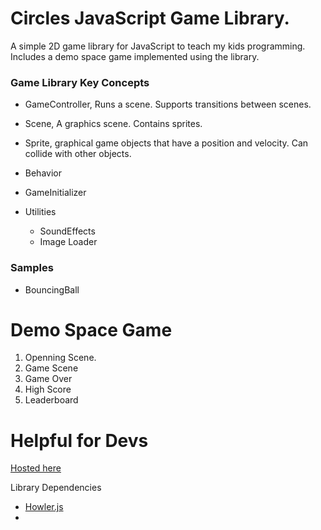 # Circles JavaScript Game Library.
A simple 2D game library for JavaScript to teach my kids programming.   Includes a demo space game implemented using the library.

### Game Library Key Concepts
+ GameController, Runs a scene.  Supports transitions between scenes.
+ Scene, A graphics scene.  Contains sprites.
+ Sprite, graphical game objects that have a position and velocity.  Can collide with other objects.  
+ Behavior
+ GameInitializer


+ Utilities
  + SoundEffects
  + Image Loader

### Samples
+ BouncingBall

# Demo Space Game
1. Openning Scene.
2. Game Scene
3. Game Over
4. High Score
5. Leaderboard


# Helpful for Devs
[Hosted here](https://nickzinn.github.io/circles/)


Library Dependencies
+ [Howler.js](https://github.com/goldfire/howler.js)
+ 


